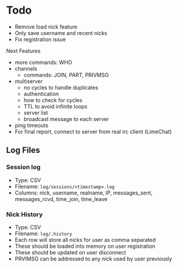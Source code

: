 # Todo

- Remove load nick feature
- Only save username and recent nicks
- Fix registration issue

Next Features

- more commands: WHO
- channels
  - commands: JOIN, PART, PRIVMSG
- multiserver
  - no cycles to handle duplicates
  - authentication
  - how to check for cycles
  - TTL to avoid infinite loops
  - server list
  - broadcast message to each server
- ping timeouts
- For final report, connect to server from real irc client (LimeChat)

## Log Files

### Session log

- Type: CSV
- Filename: `log/sessions/<timestamp>.log`
- Columns: nick, username, realname, IP, messages_sent, messages_rcvd, time_join, time_leave

### Nick History

- Type: CSV
- Filename: `log/.history`
- Each row will store all nicks for user as comma separated
- These should be loaded into memory on user registration
- These should be updated on user disconnect
- PRVIMSG can be addressed to any nick used by user previously

